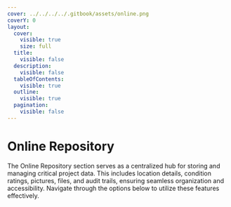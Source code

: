 ```yaml
---
cover: ../../../../.gitbook/assets/online.png
coverY: 0
layout:
  cover:
    visible: true
    size: full
  title:
    visible: false
  description:
    visible: false
  tableOfContents:
    visible: true
  outline:
    visible: true
  pagination:
    visible: false
---
```


# Online Repository

The Online Repository section serves as a centralized hub for storing and managing critical project data. This includes location details, condition ratings, pictures, files, and audit trails, ensuring seamless organization and accessibility. Navigate through the options below to utilize these features effectively.
